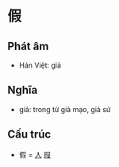 # 假

## Phát âm
* Hán Việt: giả

## Nghĩa
* giả: trong từ giả mạo, giả sử

## Cấu trúc
* 假 = [人](人.md) [叚](叚.md)

<script>window.HANZI_FIELD='假';</script>